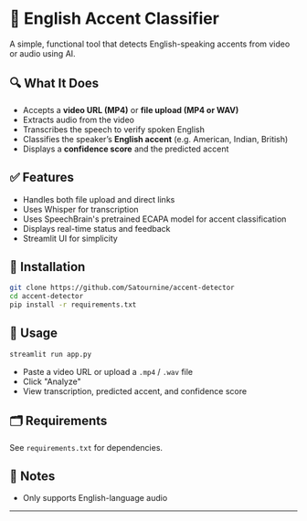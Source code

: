 

# 🧠 English Accent Classifier

A simple, functional tool that detects English-speaking accents from video or audio using AI.

## 🔍 What It Does

- Accepts a **video URL (MP4)** or **file upload (MP4 or WAV)**
- Extracts audio from the video
- Transcribes the speech to verify spoken English
- Classifies the speaker’s **English accent** (e.g. American, Indian, British)
- Displays a **confidence score** and the predicted accent

## ✅ Features

- Handles both file upload and direct links
- Uses Whisper for transcription
- Uses SpeechBrain's pretrained ECAPA model for accent classification
- Displays real-time status and feedback
- Streamlit UI for simplicity

## 🧪 Installation

```bash
git clone https://github.com/Satournine/accent-detector
cd accent-detector
pip install -r requirements.txt
```

## 🚀 Usage

```bash
streamlit run app.py
```

- Paste a video URL or upload a `.mp4` / `.wav` file
- Click "Analyze"
- View transcription, predicted accent, and confidence score

## 🗂️ Requirements

See `requirements.txt` for dependencies.

## 📝 Notes
- Only supports English-language audio
---